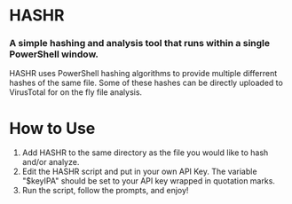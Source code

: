 # HASHR
### A simple hashing and analysis tool that runs within a single PowerShell window.

HASHR uses PowerShell hashing algorithms to provide multiple differrent hashes of the same file. Some of these hashes can be directly uploaded to VirusTotal for on the fly file analysis.

# How to Use
1. Add HASHR to the same directory as the file you would like to hash and/or analyze.
2. Edit the HASHR script and put in your own API Key. The variable "$keyIPA" should be set to your API key wrapped in quotation marks.
3. Run the script, follow the prompts, and enjoy!
